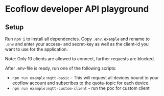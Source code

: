 # Ecoflow developer API playground

## Setup

Run `npm i` to install all dependencies.
Copy `.env.example` and rename to `.env` and enter your access- and secret-key as well as the client-id you want to use for the application.

Note: Only 10 clients are allowed to connect, further requests are blocked.

After .env-file is ready, run one of the following scripts:

- `npm run example:mqtt-basic` - This will request all devices bound to your ecoflow account and subscribes to the quota-topic for each device. 
- `npm run example:mqtt-custom-client` - run the poc for custom client
